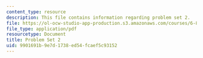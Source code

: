 ```yaml
---
content_type: resource
description: This file contains information regarding problem set 2.
file: https://ol-ocw-studio-app-production.s3.amazonaws.com/courses/6-851-advanced-data-structures-spring-2012/9901691b9e7d1738ed54fcaef5c93152_MIT6_851S12_ps2.pdf
file_type: application/pdf
resourcetype: Document
title: Problem Set 2
uid: 9901691b-9e7d-1738-ed54-fcaef5c93152
---
```

